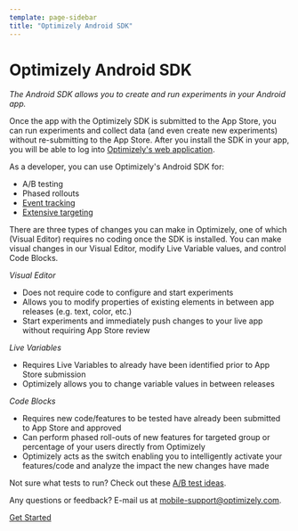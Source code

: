 ```yaml
---
template: page-sidebar
title: "Optimizely Android SDK"
---
```


# Optimizely Android SDK

*The Android SDK allows you to create and run experiments in your Android app.*

Once the app with the Optimizely SDK is submitted to the App Store, you can run experiments and collect data (and even create new experiments) without re-submitting to the App Store.  After you install the SDK in your app, you will be able to log into [Optimizely's web application](https://app.optimizely.com).

As a developer, you can use Optimizely's Android SDK for:

- A/B testing
- Phased rollouts
- [Event tracking](https://help.optimizely.com/hc/en-us/articles/202296994-Creating-an-iOS-experiment#goals)
- [Extensive targeting](https://help.optimizely.com/hc/en-us/articles/202296994-Creating-an-iOS-experiment#targeting)

There are three types of changes you can make in Optimizely, one of which (Visual Editor) requires no coding once the SDK is installed. You can make visual changes in our Visual Editor, modify Live Variable values, and control Code Blocks.

*Visual Editor*

- Does not require code to configure and start experiments
- Allows you to modify properties of existing elements in between app releases (e.g. text, color, etc.)
- Start experiments and immediately push changes to your live app without requiring App Store review

*Live Variables*

- Requires Live Variables to already have been identified prior to App Store submission
- Optimizely allows you to change variable values in between releases

*Code Blocks*

- Requires new code/features to be tested have already been submitted to App Store and approved
- Can perform phased roll-outs of new features for targeted group or percentage of your users directly from Optimizely
- Optimizely acts as the switch enabling you to intelligently activate your features/code and analyze the impact the new changes have made

Not sure what tests to run?  Check out these [A/B test ideas](https://www.optimizely.com/mobile/#ideas).


Any questions or feedback?  E-mail us at [mobile-support@optimizely.com](mailto:mobile-support@optimizely.com).


<a class="lego-button lego-button--brand anchor--middle display--block width-200 text--center" href="../guide/index.html">
Get Started
</a>
